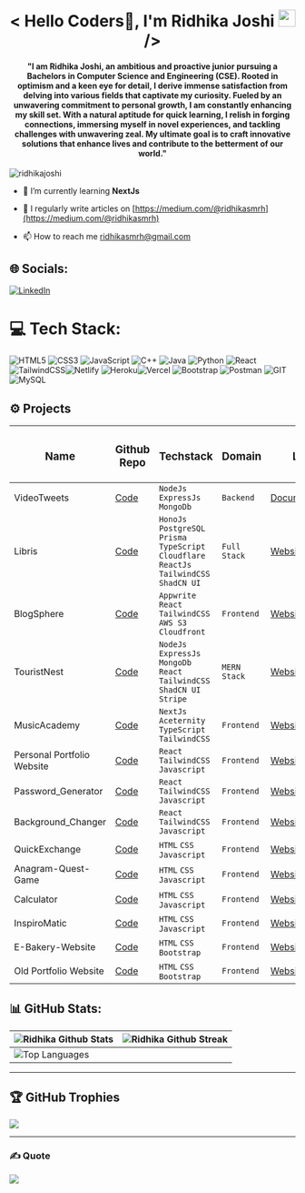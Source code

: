<h1 align="center">< Hello Coders🚀, I'm Ridhika Joshi <img src="https://raw.githubusercontent.com/syedareehaquasar/syedareehaquasar/master/gifs/Hi.gif" width="30px">/></h1>

<h4 align="center">"I am Ridhika Joshi, an ambitious and proactive junior pursuing a Bachelors in Computer Science and Engineering (CSE). Rooted in optimism and a keen eye for detail, I derive immense satisfaction from delving into various fields that captivate my curiosity. Fueled by an unwavering commitment to personal growth, I am constantly enhancing my skill set. With a natural aptitude for quick learning, I relish in forging connections, immersing myself in novel experiences, and tackling challenges with unwavering zeal. My ultimate goal is to craft innovative solutions that enhance lives and contribute to the betterment of our world."</h4>

<p align="left"> <img src="https://komarev.com/ghpvc/?username=ridhikajoshi&label=Profile%20views&color=0e75b6&style=flat" alt="ridhikajoshi" /> </p>

- 🌱 I’m currently learning **NextJs**

- 📝 I regularly write articles on [https://medium.com/@ridhikasmrh](https://medium.com/@ridhikasmrh)

- 📫 How to reach me ridhikasmrh@gmail.com
  

## 🌐 Socials:
[![LinkedIn](https://img.shields.io/badge/LinkedIn-%230077B5.svg?logo=linkedin&logoColor=white)](https://www.linkedin.com/in/ridhika-joshi-069164221/) 

# 💻 Tech Stack:
![HTML5](https://img.shields.io/badge/html5-%23E34F26.svg?style=for-the-badge&logo=html5&logoColor=white) ![CSS3](https://img.shields.io/badge/css3-%231572B6.svg?style=for-the-badge&logo=css3&logoColor=white) ![JavaScript](https://img.shields.io/badge/javascript-%23323330.svg?style=for-the-badge&logo=javascript&logoColor=%23F7DF1E) ![C++](https://img.shields.io/badge/c++-%2300599C.svg?style=for-the-badge&logo=c%2B%2B&logoColor=white) ![Java](https://img.shields.io/badge/java-%23ED8B00.svg?style=for-the-badge&logo=java&logoColor=white) ![Python](https://img.shields.io/badge/python-3670A0?style=for-the-badge&logo=python&logoColor=ffdd54) ![React](https://img.shields.io/badge/react-%2320232a.svg?style=for-the-badge&logo=react&logoColor=%2361DAFB)![TailwindCSS](https://img.shields.io/badge/tailwindcss-%2338B2AC.svg?style=for-the-badge&logo=tailwind-css&logoColor=white)![Netlify](https://img.shields.io/badge/netlify-%23000000.svg?style=for-the-badge&logo=netlify&logoColor=#00C7B7) ![Heroku](https://img.shields.io/badge/heroku-%23430098.svg?style=for-the-badge&logo=heroku&logoColor=white)![Vercel](https://img.shields.io/badge/vercel-%23000000.svg?style=for-the-badge&logo=vercel&logoColor=white) ![Bootstrap](https://img.shields.io/badge/bootstrap-%23563D7C.svg?style=for-the-badge&logo=bootstrap&logoColor=white) ![Postman](https://img.shields.io/badge/Postman-FF6C37?style=for-the-badge&logo=postman&logoColor=white) ![GIT](https://img.shields.io/badge/Git-fc6d26?style=for-the-badge&logo=git&logoColor=white)![MySQL](https://img.shields.io/badge/mysql-%2300f.svg?style=for-the-badge&logo=mysql&logoColor=white)

<h2>⚙️ Projects  </h2>
<div align = "center">

| <h3>Name</h3> | <h3>Github Repo</h3> | <h3>Techstack</h3> | <h3>Domain</h3> | <h3>Live</h3> | 
|-----------|-----------|-----------|-----------|-----------|
| VideoTweets | [Code](https://github.com/RidhikaJoshi/VideoTweets) | ```NodeJs``` ```ExpressJs``` ```MongoDb```| ```Backend```|  [Documentation](https://documenter.getpostman.com/view/18992770/2sA2xpR8nu) |
| Libris | [Code](https://github.com/RidhikaJoshi/Libris) | ```HonoJs``` ```PostgreSQL``` ```Prisma``` ```TypeScript``` ```Cloudflare``` ```ReactJs```  ```TailwindCSS``` ```ShadCN UI``` | ```Full Stack```|   [Website](https://libris.pages.dev/) |
| BlogSphere | [Code](https://github.com/RidhikaJoshi/Blog) | ```Appwrite``` ```React``` ```TailwindCSS``` ```AWS S3``` ```Cloudfront```| ```Frontend```|  [Website](https://d2dn3c87zlk96y.cloudfront.net/) |
| TouristNest | [Code](https://github.com/RidhikaJoshi/TouristNest) | ```NodeJs``` ```ExpressJs``` ```MongoDb```  ```React``` ```TailwindCSS``` ```ShadCN UI``` ```Stripe```| ```MERN Stack``` |  [Website](https://touristnest.onrender.com/) |
| MusicAcademy | [Code](https://github.com/RidhikaJoshi/music) | ```NextJs``` ```Aceternity``` ```TypeScript``` ```TailwindCSS```| ```Frontend```|  [Website](https://music-xi.vercel.app/) |
| Personal Portfolio Website | [Code](https://github.com/RidhikaJoshi/New_Portfolio) | ```React``` ```TailwindCSS``` ```Javascript```| ```Frontend```|  [Website](https://ridhikajoshi.netlify.app/) |
| Password_Generator | [Code](https://github.com/RidhikaJoshi/Password_Generator) | ```React``` ```TailwindCSS``` ```Javascript```| ```Frontend```|  [Website](https://ridhikajoshi-password-generator.netlify.app/) |
| Background_Changer | [Code](https://github.com/RidhikaJoshi/Background_Changer) | ```React``` ```TailwindCSS``` ```Javascript```| ```Frontend```|  [Website](https://ridhikajoshi-background-changer.netlify.app/) |
| QuickExchange | [Code](https://github.com/RidhikaJoshi/QuickExchange) | ```HTML``` ```CSS``` ```Javascript```| ```Frontend```|  [Website](https://ridhikajoshi-quickexchange.netlify.app/) |
| Anagram-Quest-Game | [Code](https://github.com/RidhikaJoshi/Anagram_Quest) | ```HTML``` ```CSS``` ```Javascript```| ```Frontend```|  [Website](https://anagram-quest.netlify.app/) |
| Calculator | [Code](https://github.com/RidhikaJoshi/Calculator) | ```HTML``` ```CSS``` ```Javascript```| ```Frontend```|  [Website](https://ridhikajoshi-calculator.netlify.app/) |
| InspiroMatic | [Code](https://github.com/RidhikaJoshi/InspiroMatic) | ```HTML``` ```CSS``` ```Javascript```| ```Frontend```|  [Website](https://ridhikajoshi-inspiromatic.netlify.app/) |
| E-Bakery-Website  | [Code](https://github.com/RidhikaJoshi/E-Bakery-Website) | ```HTML``` ```CSS``` ```Bootstrap```| ```Frontend```| [Website](https://e-bakerywebsite.netlify.app/) |
| Old Portfolio Website | [Code](https://github.com/RidhikaJoshi/Portfolio) | ```HTML``` ```CSS``` ```Bootstrap```| ```Frontend```|  [Website](https://ridhikajoshiportfolio.netlify.app/) |
</div>


<h2> 📊 GitHub Stats: </h2>
<div align = "center">

| ![Ridhika Github Stats](https://github-readme-stats.vercel.app/api?username=RidhikaJoshi&theme=chartreuse-dark&hide_border=false&include_all_commits=true&count_private=true)<br/> | ![Ridhika Github Streak](https://github-readme-streak-stats.herokuapp.com/?user=RidhikaJoshi&theme=chartreuse-dark&hide_border=false)<br/>
|-----------------------------------------------------------------|-----------------------------------------------------------------|
| ![Top Languages](https://github-readme-stats.vercel.app/api/top-langs/?username=RidhikaJoshi&theme=chartreuse-dark&hide_border=false&include_all_commits=true&count_private=true&layout=compact) |
</p>
</div>

---

## 🏆 GitHub Trophies

![](https://github-profile-trophy.vercel.app/?username=Harshit-3905&theme=dracula&no-frame=false&no-bg=true&margin-w=4)

---

### ✍️ Quote

![](https://quotes-github-readme.vercel.app/api?type=horizontal&theme=radical)
